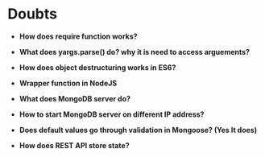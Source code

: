 
# Doubts

* **How does require function works?**

* **What does yargs.parse() do? why it is need to access arguements?**

* **How does object destructuring works in ES6?**

* **Wrapper function in NodeJS**

* **What does MongoDB server do?**

* **How to start MongoDB server on different IP address?**

* **Does default values go through validation in Mongoose? (Yes It does)**

* **How does REST API store state?**

